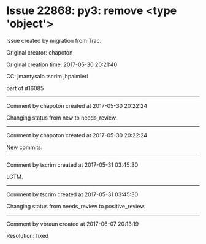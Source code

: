 # Issue 22868: py3: remove <type 'object'>

Issue created by migration from Trac.

Original creator: chapoton

Original creation time: 2017-05-30 20:21:40

CC:  jmantysalo tscrim jhpalmieri

part of #16085


---

Comment by chapoton created at 2017-05-30 20:22:24

Changing status from new to needs_review.


---

Comment by chapoton created at 2017-05-30 20:22:24

New commits:


---

Comment by tscrim created at 2017-05-31 03:45:30

LGTM.


---

Comment by tscrim created at 2017-05-31 03:45:30

Changing status from needs_review to positive_review.


---

Comment by vbraun created at 2017-06-07 20:13:19

Resolution: fixed
